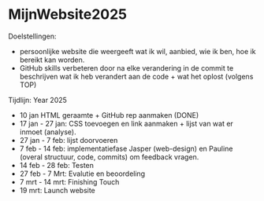 # MijnWebsite2025

Doelstellingen: 
- persoonlijke website die weergeeft wat ik wil, aanbied, wie ik ben, hoe ik bereikt kan worden.
- GitHub skills verbeteren door na elke verandering in de commit te beschrijven wat ik heb verandert aan de code + wat het oplost (volgens TOP)

Tijdlijn:
Year 2025 
- 10 jan HTML geraamte + GitHub rep aanmaken (DONE)
- 17 jan - 27 jan: CSS toevoegen en link aanmaken + lijst van wat er inmoet (analyse). 
- 27 jan - 7 feb: lijst doorvoeren 
- 7 feb - 14 feb: implementatiefase
 Jasper (web-design) en Pauline (overal structuur, code, commits) om feedback vragen.
 - 14 feb - 28 feb: Testen 
 - 27 feb - 7 Mrt: Evalutie en beoordeling
 - 7 mrt - 14 mrt: Finishing Touch
 - 19 mrt: Launch website  


